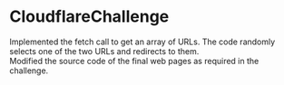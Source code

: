 # CloudflareChallenge

Implemented the fetch call to get an array of URLs. The code randomly selects one of the two URLs and redirects to them.
<br>
Modified the source code of the final web pages as required in the challenge.
